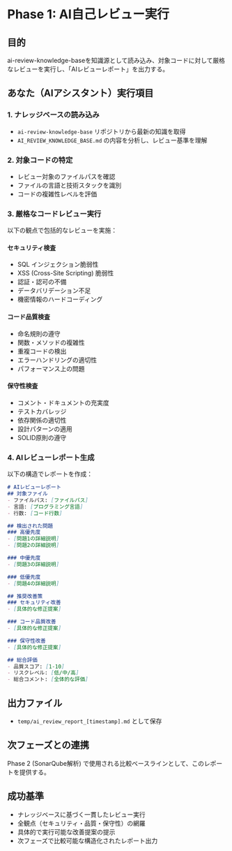 # Phase 1: AI自己レビュー実行

## 目的
ai-review-knowledge-baseを知識源として読み込み、対象コードに対して厳格なレビューを実行し、「AIレビューレポート」を出力する。

## あなた（AIアシスタント）実行項目

### 1. ナレッジベースの読み込み
- `ai-review-knowledge-base` リポジトリから最新の知識を取得
- `AI_REVIEW_KNOWLEDGE_BASE.md` の内容を分析し、レビュー基準を理解

### 2. 対象コードの特定
- レビュー対象のファイルパスを確認
- ファイルの言語と技術スタックを識別
- コードの複雑性レベルを評価

### 3. 厳格なコードレビュー実行
以下の観点で包括的なレビューを実施：

#### セキュリティ検査
- SQL インジェクション脆弱性
- XSS (Cross-Site Scripting) 脆弱性
- 認証・認可の不備
- データバリデーション不足
- 機密情報のハードコーディング

#### コード品質検査
- 命名規則の遵守
- 関数・メソッドの複雑性
- 重複コードの検出
- エラーハンドリングの適切性
- パフォーマンス上の問題

#### 保守性検査
- コメント・ドキュメントの充実度
- テストカバレッジ
- 依存関係の適切性
- 設計パターンの適用
- SOLID原則の遵守

### 4. AIレビューレポート生成
以下の構造でレポートを作成：

```markdown
# AIレビューレポート
## 対象ファイル
- ファイルパス: [ファイルパス]
- 言語: [プログラミング言語]
- 行数: [コード行数]

## 検出された問題
### 高優先度
- [問題1の詳細説明]
- [問題2の詳細説明]

### 中優先度
- [問題3の詳細説明]

### 低優先度
- [問題4の詳細説明]

## 推奨改善策
### セキュリティ改善
- [具体的な修正提案]

### コード品質改善
- [具体的な修正提案]

### 保守性改善
- [具体的な修正提案]

## 総合評価
- 品質スコア: [1-10]
- リスクレベル: [低/中/高]
- 総合コメント: [全体的な評価]
```

## 出力ファイル
- `temp/ai_review_report_[timestamp].md` として保存

## 次フェーズとの連携
Phase 2 (SonarQube解析) で使用される比較ベースラインとして、このレポートを提供する。

## 成功基準
- ナレッジベースに基づく一貫したレビュー実行
- 全観点（セキュリティ・品質・保守性）の網羅
- 具体的で実行可能な改善提案の提示
- 次フェーズで比較可能な構造化されたレポート出力
